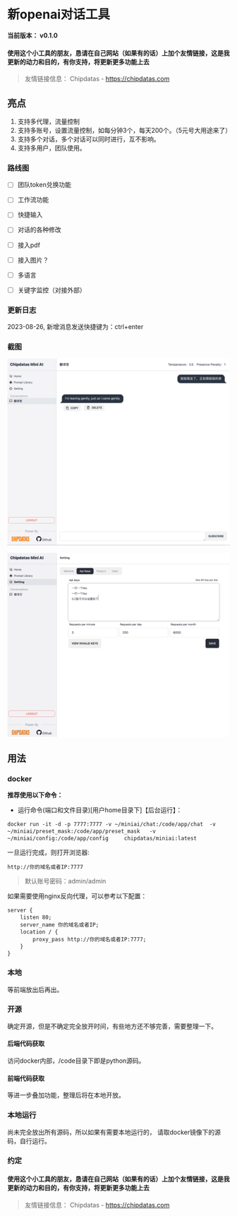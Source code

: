 # 新openai对话工具

**当前版本： v0.1.0**

####  使用这个小工具的朋友，恳请在自己网站（如果有的话）上加个友情链接，这是我更新的动力和目的，有你支持，将更新更多功能上去
> 友情链接信息： Chipdatas - https://chipdatas.com


## 亮点
1. 支持多代理，流量控制
2. 支持多账号，设置流量控制，如每分钟3个，每天200个。（5元号大用途来了）
3. 支持多个对话，多个对话可以同时进行，互不影响。
4. 支持多用户，团队使用。


### 路线图
- [ ] 团队token兑换功能
- [ ] 工作流功能
- [ ] 快捷输入
- [ ] 对话的各种修改
- [ ] 接入pdf
- [ ] 接入图片？
- [ ] 多语言
- [ ] 关键字监控（对接外部）


### 更新日志
2023-08-26, 新增消息发送快捷键为：ctrl+enter




### 截图

![img.png](img.png)


![2.png](2.png)

## 用法

### docker

**推荐使用以下命令：**

- 运行命令(端口和文件目录)[用户home目录下]【后台运行】：
```
docker run -it -d -p 7777:7777 -v ~/miniai/chat:/code/app/chat  -v ~/miniai/preset_mask:/code/app/preset_mask   -v ~/miniai/config:/code/app/config     chipdatas/miniai:latest
```


一旦运行完成，则打开浏览器:
```
http://你的域名或者IP:7777
```

> 默认账号密码：admin/admin


如果需要使用nginx反向代理，可以参考以下配置：
```
server {
    listen 80;
    server_name 你的域名或者IP;
    location / {
        proxy_pass http://你的域名或者IP:7777;
    }
}
```



### 本地
等前端放出后再出。


### 开源

确定开源，但是不确定完全放开时间，有些地方还不够完善，需要整理一下。

#### 后端代码获取
访问docker内部，/code目录下即是python源码。

#### 前端代码获取
等进一步叠加功能，整理后将在本地开放。


### 本地运行
尚未完全放出所有源码，所以如果有需要本地运行的， 请取docker镜像下的源码，自行运行。


### 约定
####  使用这个小工具的朋友，恳请在自己网站（如果有的话）上加个友情链接，这是我更新的动力和目的，有你支持，将更新更多功能上去
> 友情链接信息： Chipdatas - https://chipdatas.com
